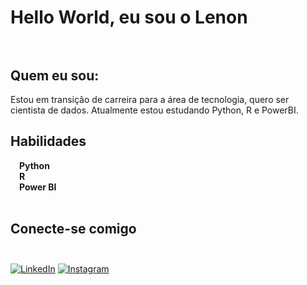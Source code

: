 # Hello World, eu sou o Lenon <br><br>
## Quem eu sou:

Estou em transição de carreira para a área de tecnologia, quero ser cientista de dados. Atualmente estou estudando Python, R e PowerBI.

## Habilidades

<img src="https://upload.wikimedia.org/wikipedia/commons/thumb/c/c3/Python-logo-notext.svg/1869px-Python-logo-notext.svg.png" height="10"> **Python**<br>
<img src="https://www.r-project.org/logo/Rlogo.png" height="10">  **R**<br>
<img src="https://upload.wikimedia.org/wikipedia/commons/thumb/c/cf/New_Power_BI_Logo.svg/2048px-New_Power_BI_Logo.svg.png" height="10"> **Power BI**<br><br>

## Conecte-se comigo<br><br>

[![LinkedIn](https://img.shields.io/badge/LinkedIn-000?style=for-the-badge&logo=linkedin&logoColor=0E76A8)](https://www.linkedin.com/in/lenon-rocha/)
[![Instagram](https://img.shields.io/badge/Instagram-000?style=for-the-badge&logo=instagram)](https://www.instagram.com/lenon.rocha/)
